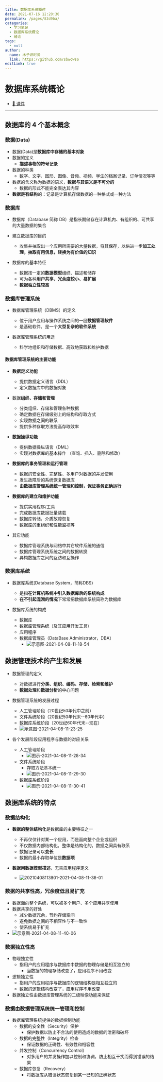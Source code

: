 ```yaml
---
title: 数据库系统概述
date: 2021-07-16 12:20:30
permalink: /pages/83d9ba/
categories: 
  - 学习笔记
  - 数据库系统概论
  - 绪论
tags: 
  - null
author: 
  name: 木子识时务
  link: https://github.com/sbwcwso
editLink: true
---
```

# 数据库系统概论

* [🔗 课件](./assets/第一讲20190321.pdf)

---

## 数据库的 4 个基本概念

### 数据(Data)

* 数据(Data)是**数据库中存储的基本对象**
* 数据的定义
  * **描述事物的符号记录**
* 数据的种类
  * 数字、文字、图形、图像、音频、视频、学生的档案记录、订单情况等等
* 数据的含义称为数据的语义，**数据与其语义是不可分的**
  * 数据的形式不能完全表达其内容
* **数据是有结构**的：记录是计算机存储数据的一种格式或一种方法

### 数据库

* 数据库（Database 简称 DB）是指长期储存在计算机内、有组织的、可共享的大量数据的集合

* 建立数据库的目的
  * 收集并抽取出一个应用所需要的大量数据，将其保存，以供进一步**加工处理，抽取有用信息，转换为有价值的知识**

* 数据库的基本特征
  * 数据按一定的**数据模型**组织、描述和储存
  * 可为各种**用户共享、冗余度较小、易扩展**
  * **数据独立性较高**

### 数据库管理系统

* 数据库管理系统（DBMS）的定义
  * 位于用户应用与操作系统之间的一层**数据管理软件**
  * 是基础软件，是一个**大型复杂的软件系统**

* 数据库管理系统的用途
  * 科学地组织和存储数据、高效地获取和维护数据

#### 数据库管理系统的主要功能

* **数据定义功能**
  * 提供数据定义语言（DDL）
  * 定义数据库中的数据对象

* 数据**组织、存储和管理**
  * 分类组织、存储和管理各种数据
  * 确定数据在存储级别上的结构和存取方式
  * 实现数据之间的联系
  * 提供多种存取方法提高存取效率

* **数据操纵功能**
  * 提供数据操纵语言（DML）
  * 实现对数据库的基本操作 （查询、插入、删除和修改）

* **数据库的事务管理和运行管理**
  * 数据的安全性、完整性、多用户对数据的并发使用
  * 发生故障后的系统恢复数据库
  * **由数据库管理系统统一管理和控制，保证事务正确运行**

* **数据库的建立和维护功能**
  * 提供实用程序/工具
  * 完成数据库数据批量装载
  * 数据库转储，介质故障恢复
  * 数据库的重组织和性能监视等
  
* 其它功能
  * 数据库管理系统与网络中其它软件系统的通信
  * 数据库管理系统系统之间的数据转换
  * 异构数据库之间的互访和互操作

### 数据库系统

* 数据库系统(Database System，简称DBS)
  * 是指**在计算机系统中引入数据库后的系统构成**
  * **在不引起混淆的情况**下常常把数据库系统简称为数据库

* 数据库系统的构成
  * 数据库
  * 数据库管理系统（及其应用开发工具）
  * 应用程序
  * 数据库管理员（DataBase Administrator，DBA）
    * ![示意图-2021-04-08-11-18-54](https://cdn.jsdelivr.net/gh/sbwcwso/PicBed@master/示意图-2021-04-08-11-18-54.png)

## 数据管理技术的产生和发展

* 数据管理的定义
  * 对数据进行**分类、组织、编码、存储、检索和维护**
  * **数据处理**和**数据分析**的中心问题

* 数据管理系统的发展过程
  * 人工管理阶段（20世纪50年代中之前）
  * 文件系统阶段（20世纪50年代末--60年代中）
  * 数据库系统阶段（20世纪60年代末--现在）
  * ![示意图-2021-04-08-11-23-25](https://cdn.jsdelivr.net/gh/sbwcwso/PicBed@master/示意图-2021-04-08-11-23-25.png)

* 各个发展阶段应用程序与数据的对应关系
  * 人工管理阶段
    * ![图示-2021-04-08-11-28-34](https://cdn.jsdelivr.net/gh/sbwcwso/PicBed@master/图示-2021-04-08-11-28-34.png)
  * 文件系统阶段
    * 存取方法基本统一
    * ![图示-2021-04-08-11-29-30](https://cdn.jsdelivr.net/gh/sbwcwso/PicBed@master/图示-2021-04-08-11-29-30.png)
  * 数据库系统阶段
    * ![图示-2021-04-08-11-30-41](https://cdn.jsdelivr.net/gh/sbwcwso/PicBed@master/图示-2021-04-08-11-30-41.png)

## 数据库系统的特点

### 数据结构化

* **数据的整体结构化**是数据库的主要特征之一
  * 不再仅仅针对某一个应用，而是面向整个企业或组织
  * 不仅数据内部结构化，整体是结构化的，数据之间具有联系
  * 数据记录可以**变长**
  * 数据的最小存取单位是**数据项**

* **数据用数据模型描述**，无需应用程序定义
  * ![20210408113801-2021-04-08-11-38-01](https://cdn.jsdelivr.net/gh/sbwcwso/PicBed@master/20210408113801-2021-04-08-11-38-01.png)

### 数据的共享性高，冗余度低且易扩充

* 数据面向整个系统，可以被多个用户、多个应用共享使用
* 数据共享的好处
  * 减少数据冗余，节约存储空间
  * 避免数据之间的不相容性与不一致性
  * 使系统易于扩充
* ![示意图-2021-04-08-11-40-06](https://cdn.jsdelivr.net/gh/sbwcwso/PicBed@master/示意图-2021-04-08-11-40-06.png)

### 数据独立性高

* 物理独立性
  * 指用户的应用程序与数据库中数据的物理存储是相互独立的
    * 当数据的物理存储改变了，应用程序不用改变
* 逻辑独立性
  * 指用户的应用程序与数据库的逻辑结构是相互独立的
  * 数据的逻辑结构改变了，应用程序不用改变
* 数据独立性由数据库管理系统的二级映像功能来保证

### 数据由数据管理系统统一管理和控制

* 数据库管理系统提供的数据控制功能
  * 数据的安全性（Security）保护
    * 保护数据以防止不合法的使用造成的数据的泄密和破坏
  * 数据的完整性（Integrity）检查
    * 保证数据的正确性、有效性和相容性
  * 并发控制（Concurrency Control）
    * 对多用户的并发操作加以控制和协调，防止相互干扰而得到错误的结果
  * 数据库恢复（Recovery）
    * 将数据库从错误状态恢复到某一已知的正确状态

